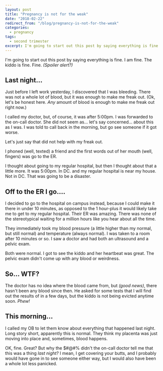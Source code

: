```yaml
---
layout: post
title: "Pregnancy is not for the weak"
date: "2018-02-22"
redirect_from: "/blog/pregnancy-is-not-for-the-weak"
categories:
  - pregnancy
tags:
  - second trimester
excerpt: I'm going to start out this post by saying everything is fine.
---
```


I'm going to start out this post by saying everything is fine. I am fine. The kiddo is fine. Fine. _(Spoiler alert?)_

## Last night...

Just before I left work yesterday, I discovered that I was bleeding. There was not a whole lot of blood, but it was enough to make me freak out. (Ok, let's be honest here. _Any_ amount of blood is enough to make me freak out right now.)

I called my doctor, but, of course, it was after 5:00pm. I was forwarded to the on-call doctor. She did not seem as... let's say concerned... about this as I was. I was told to call back in the morning, but go see someone if it got worse.

Let's just say that did not help with my freak out.

I phoned (well, texted) a friend and the first words out of her mouth (well, fingers) was go to the ER.

I thought about going to my regular hospital, but then I thought about that a little more. It was 5:00pm. In DC. and my regular hospital is near my house. Not in DC. That was going to be a disaster.

## Off to the ER I go....

I decided to go to the hospital on campus instead, because I could make it there in under 10 minutes, as opposed to the 1 hour-plus it would likely take me to get to my regular hospital. Their ER was amazing. There was none of the stereotypical waiting for a million hours like you hear about all the time.

They immediately took my blood pressure (a little higher than my normal, but still normal) and temperature (always normal). I was taken to a room after 10 minutes or so. I saw a doctor and had both an ultrasound and a pelvic exam.

Both were normal. I got to see the kiddo and her heartbeat was great. The pelvic exam didn't come up with any blood or weirdness.

## So... WTF?

The doctor has no idea where the blood came from, but _(good news)_, there hasn't been any blood since then. He asked for some tests that I will find out the results of in a few days, but the kiddo is not being evicted anytime soon. _Phew!_

## This morning...

I called my OB to let them know about everything that happened last night. Long story short, apparently this is normal. They think my placenta was just moving into place and, sometimes, blood happens.

OK, fine. Great? But why the $#@#% didn't the on-call doctor tell me that this was a thing _last night?_ I mean, I get covering your butts, and I probably would have gone in to see someone either way, but I would also have been a whole lot less panicked.

